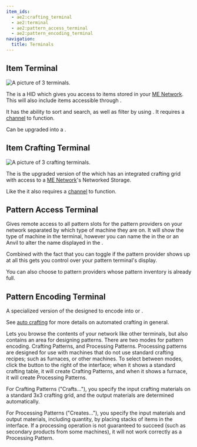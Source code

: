 ```yaml
---
item_ids:
  - ae2:crafting_terminal
  - ae2:terminal
  - ae2:pattern_access_terminal
  - ae2:pattern_encoding_terminal
navigation:
  title: Terminals
---
```


## Item Terminal

![A picture of 3 terminals.](../../../public/assets/large/terminal.png)

The <ItemLink id="terminal"/> is a HID which gives you access
to items stored in your [ME Network](../me-network.md). This will also include
items accessible through <ItemLink id="storage_bus" />.

It has the ability to sort and search, as well as filter by using <ItemLink
id="view_cell"/>. It requires a [channel](channels.md) to function.

Can be upgraded into a <ItemLink id="crafting_terminal"/>.

<RecipeFor id="terminal" />

## Item Crafting Terminal

![A picture of 3 crafting terminals.](../../../public/assets/large/crafting_terminal.png)

The <ItemLink id="crafting_terminal"/> is the upgraded version of the <ItemLink
id="terminal"/> which has an integrated crafting grid with access to
a [ME Network](../me-network.md)'s Networked Storage.

Like the <ItemLink id="terminal"/> it also requires a [channel](channels.md) to function.

<RecipeFor id="crafting_terminal" />

## Pattern Access Terminal

Gives remote access to all pattern slots for the pattern providers on your network separated
by which type of machine they are on. It will show the type of machine in the
terminal, however you can name the <ItemLink id="pattern_provider"/> in the <ItemLink
id="inscriber"/> or an Anvil to alter the name
displayed in the <ItemLink id="pattern_access_terminal"/>.

Combined with the fact that you can toggle if the pattern provider shows up at all
this gets you control over your pattern terminal's display.

You can also choose to pattern providers whose pattern inventory is already full.

<RecipeFor id="pattern_access_terminal" />

## Pattern Encoding Terminal

A specialized version of the <ItemLink id="crafting_terminal"/> designed to
encode <ItemLink id="blank_pattern"/> into <ItemLink id="crafting_pattern"/>
or <ItemLink id="processing_pattern"/>.

See [auto crafting](../auto-crafting.md) for more details on automated crafting in general.

Lets you browse the contents of your network like other terminals, but also
contains an area for designing patterns. There are two modes for pattern
encoding. Crafting Patterns, and Processing Patterns. Processing patterns are
designed for use with machines that do not use standard crafting recipes; such
as furnaces, or other machines. To select between modes, click the button to
the right of the interface; when it shows a standard crafting table, it will
create Crafting Patterns, and when it shows a furnace, it will create
Processing Patterns.

For Crafting Patterns ("Crafts..."), you specify the input crafting materials
on a standard 3x3 crafting grid, and the output materials are determined
automatically.

For Processing Patterns ("Creates..."), you specify the input materials and
output materials, including quantity, by placing stacks of items in the
interface. If a processing operation is not guaranteed to succeed (such as
secondary products from some machines), it will not work correctly as a
Processing Pattern.

<RecipeFor id="pattern_encoding_terminal" />
